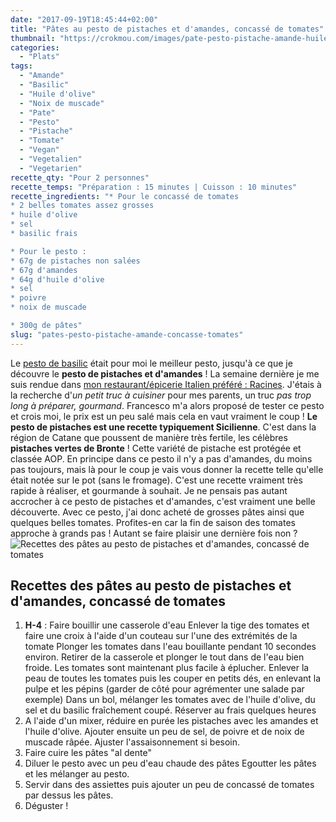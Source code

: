 ```yaml
---
date: "2017-09-19T18:45:44+02:00"
title: "Pâtes au pesto de pistaches et d'amandes, concassé de tomates"
thumbnail: "https://crokmou.com/images/pate-pesto-pistache-amande-huile-concassé-tomate-crokmou-blog-belge-cuisine-voyage-01.jpg"
categories:
  - "Plats"
tags:
  - "Amande"
  - "Basilic"
  - "Huile d'olive"
  - "Noix de muscade"
  - "Pate"
  - "Pesto"
  - "Pistache"
  - "Tomate"
  - "Vegan"
  - "Vegetalien"
  - "Vegetarien"
recette_qty: "Pour 2 personnes"
recette_temps: "Préparation : 15 minutes | Cuisson : 10 minutes"
recette_ingredients: "* Pour le concassé de tomates
* 2 belles tomates assez grosses
* huile d'olive
* sel
* basilic frais

* Pour le pesto :
* 67g de pistaches non salées
* 67g d'amandes
* 64g d'huile d'olive
* sel
* poivre
* noix de muscade

* 300g de pâtes"
slug: "pates-pesto-pistache-amande-concasse-tomates"
---
```


Le [pesto de basilic](http://www.crokmou.com/2013/07/pesto-au-basilic-al-genovese) était pour moi le meilleur pesto, jusqu'à ce que je découvre le **pesto de pistaches et d'amandes** ! La semaine dernière je me suis rendue dans [mon restaurant/épicerie Italien préféré : Racines](http://www.crokmou.com/2017/04/racines-un-restaurant-italien-pas-comme-les-autres-bruxelles). J'étais à la recherche d'_un petit truc à cuisiner_ pour mes parents, un truc _pas trop long à préparer, gourmand_. Francesco m'a alors proposé de tester ce pesto et crois moi, le prix est un peu salé mais cela en vaut vraiment le coup ! **Le pesto de pistaches est une recette typiquement Sicilienne**. C'est dans la région de Catane que poussent de manière très fertile, les célèbres **pistaches vertes de Bronte** ! Cette variété de pistache est protégée et classée AOP. En principe dans ce pesto il n'y a pas d'amandes, du moins pas toujours, mais là pour le coup je vais vous donner la recette telle qu'elle était notée sur le pot (sans le fromage). C'est une recette vraiment très rapide à réaliser, et gourmande à souhait. Je ne pensais pas autant accrocher à ce pesto de pistaches et d'amandes, c'est vraiment une belle découverte. Avec ce pesto, j'ai donc acheté de grosses pâtes ainsi que quelques belles tomates. Profites-en car la fin de saison des tomates approche à grands pas ! Autant se faire plaisir une dernière fois non ? ![ Recettes des pâtes au pesto de pistaches et d'amandes, concassé de tomates](https://crokmou.com/images/pate-pesto-pistache-amande-huile-concassé-tomate-crokmou-blog-belge-cuisine-voyage-03.jpg " Recettes des pâtes au pesto de pistaches et d'amandes, concassé de tomates")

## Recettes des pâtes au pesto de pistaches et d'amandes, concassé de tomates

1.  **H-4** : Faire bouillir une casserole d'eau Enlever la tige des tomates et faire une croix à l'aide d'un couteau sur l'une des extrémités de la tomate Plonger les tomates dans l'eau bouillante pendant 10 secondes environ. Retirer de la casserole et plonger le tout dans de l'eau bien froide. Les tomates sont maintenant plus facile à éplucher. Enlever la peau de toutes les tomates puis les couper en petits dés, en enlevant la pulpe et les pépins (garder de côté pour agrémenter une salade par exemple) Dans un bol, mélanger les tomates avec de l'huile d'olive, du sel et du basilic fraîchement coupé. Réserver au frais quelques heures
2.  A l'aide d'un mixer, réduire en purée les pistaches avec les amandes et l'huile d'olive. Ajouter ensuite un peu de sel, de poivre et de noix de muscade râpée. Ajuster l'assaisonnement si besoin.
3.  Faire cuire les pâtes "al dente"
4.  Diluer le pesto avec un peu d'eau chaude des pâtes Egoutter les pâtes et les mélanger au pesto.
5.  Servir dans des assiettes puis ajouter un peu de concassé de tomates par dessus les pâtes.
6.  Déguster !